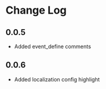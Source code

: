 # Change Log

## 0.0.5
- Added event_define comments

## 0.0.6
- Added localization config highlight